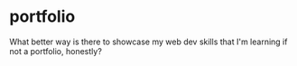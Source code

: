 # portfolio
What better way is there to showcase my web dev skills that I'm learning if not a portfolio, honestly?
